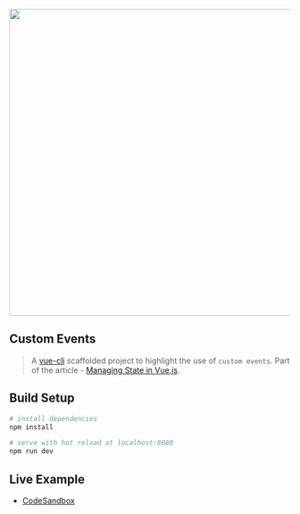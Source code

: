 <div align="center">
  <p>
    <img src="https://i.imgur.com/p6ak2Pd.png" width="550"/>
  </p>
</div>

## Custom Events

> A [vue-cli](https://github.com/vuejs/vue-cli) scaffolded project to highlight the use of `custom events`.
> Part of the article - [Managing State in Vue.js](https://medium.com/fullstackio/managing-state-in-vue-js-23a0352b1c87).

## Build Setup

``` bash
# install dependencies
npm install

# serve with hot reload at localhost:8080
npm run dev
```

## Live Example

* <a href="https://codesandbox.io/s/github/fullstackio/awesome-fullstack-tutorials/tree/master/vue/managing_state_01/props?from-embed" target="_blank">CodeSandbox</a>

